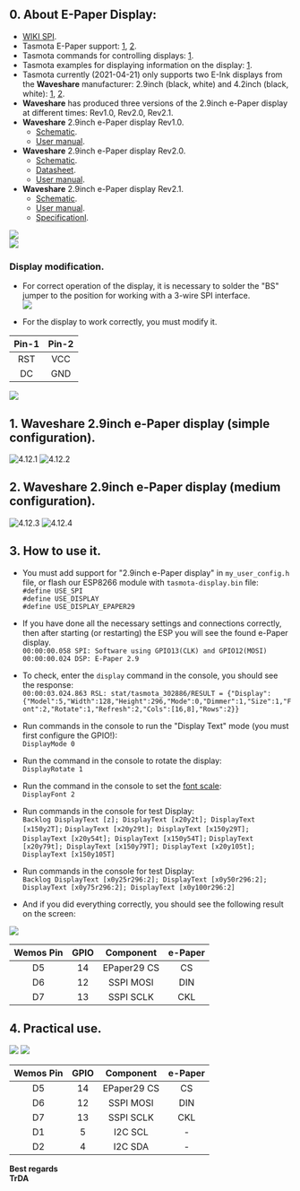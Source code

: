 ## 0.  About E-Paper Display:
- [WIKI SPI](https://en.wikipedia.org/wiki/Serial_Peripheral_Interface). 
- Tasmota E-Paper support: [1](https://tasmota.github.io/docs/Displays/#notes-on-e-paper-displays), [2](https://tasmota.github.io/docs/Displays/#hardware-connections).
- Tasmota commands for controlling displays: [1](https://tasmota.github.io/docs/Commands/#displays).
- Tasmota examples for displaying information on the display: [1](https://tasmota.github.io/docs/Displays/#rule-examples-for-scripting-examples-see-scripting-docs).
- Tasmota currently (2021-04-21) only supports two E-Ink displays from the **Waveshare** manufacturer: 2.9inch (black, white) and 4.2inch (black, white): [1](https://www.waveshare.com/2.9inch-e-paper-module.htm), [2](https://www.waveshare.com/4.2inch-e-Paper-Module.htm).  
- **Waveshare** has produced three versions of the 2.9inch e-Paper display at different times: Rev1.0, Rev2.0, Rev2.1.
- **Waveshare** 2.9inch e-Paper display Rev1.0.
  - [Schematic](https://github.com/TrDA-hab/Projects/blob/master/E-PAPER/V10/20181015111121!2.9inch_e-Paper_Schematic.pdf).
  - [User manual](https://github.com/TrDA-hab/Projects/blob/master/E-PAPER/V21/2.9inch-e-paper-module-user-manual-en.pdf). 
- **Waveshare** 2.9inch e-Paper display Rev2.0.
  - [Schematic](https://github.com/TrDA-hab/Projects/blob/master/E-PAPER/V20/20200103064632!2.9inch_e-Paper_Schematic.pdf).
  - [Datasheet](https://github.com/TrDA-hab/Projects/blob/master/E-PAPER/V20/20200331114041!2.9inch_e-Paper_Datasheet.pdf).
  - [User manual](https://github.com/TrDA-hab/Projects/blob/master/E-PAPER/V21/2.9inch-e-paper-module-user-manual-en.pdf). 
- **Waveshare** 2.9inch e-Paper display Rev2.1.
  - [Schematic](https://github.com/TrDA-hab/Projects/blob/master/E-PAPER/V21/2.9inch_e-Paper_Schematic.pdf).
  - [User manual](https://github.com/TrDA-hab/Projects/blob/master/E-PAPER/V21/2.9inch-e-paper-module-user-manual-en.pdf). 
  - [Specificationl](https://github.com/TrDA-hab/Projects/blob/master/E-PAPER/V21/2.9inch-e-paper-v2-specification.pdf).  
 
 ![](https://raw.githubusercontent.com/TrDA-hab/Projects/master/E-PAPER/20210422_095444.jpg)  
 ![](https://raw.githubusercontent.com/TrDA-hab/Projects/master/E-PAPER/20210422_095345.jpg)  
 
 ### Display modification. 
- For correct operation of the display, it is necessary to solder the "BS" jumper to the position for working with a 3-wire SPI interface.  
![](https://raw.githubusercontent.com/TrDA-hab/Projects/master/E-PAPER/003.jpg)  

- For the display to work correctly, you must modify it.  

Pin-1|Pin-2
:-:|:-:
RST|VCC
DC|GND

 ![](https://raw.githubusercontent.com/TrDA-hab/Projects/master/E-PAPER/20210422_100745.jpg)   

## 1. **Waveshare** 2.9inch e-Paper display (simple configuration).

![4.12.1](https://raw.githubusercontent.com/TrDA-hab/Projects/master/E-PAPER/4121.jpg)
![4.12.2](https://raw.githubusercontent.com/TrDA-hab/Projects/master/E-PAPER/4122.jpg) 

## 2. **Waveshare** 2.9inch e-Paper display (medium configuration).
![4.12.3](https://raw.githubusercontent.com/TrDA-hab/Projects/master/E-PAPER/4123.jpg)
![4.12.4](https://raw.githubusercontent.com/TrDA-hab/Projects/master/E-PAPER/4124.jpg)  

## 3. How to use it.  
 - You must add support for "2.9inch e-Paper display" in `my_user_config.h` file, or flash our ESP8266 module with `tasmota-display.bin` file:   
   `#define USE_SPI`  
   `#define USE_DISPLAY`  
   `#define USE_DISPLAY_EPAPER29`  
 - If you have done all the necessary settings and connections correctly, then after starting (or restarting) the ESP you will see the found e-Paper display.     
  `00:00:00.058 SPI: Software using GPIO13(CLK) and GPIO12(MOSI)`  
  `00:00:00.024 DSP: E-Paper 2.9`  
 - To check, enter the `display` command in the console, you should see the response:   
  `00:00:03.024.863 RSL: stat/tasmota_302886/RESULT = {"Display":{"Model":5,"Width":128,"Height":296,"Mode":0,"Dimmer":1,"Size":1,"Font":2,"Rotate":1,"Refresh":2,"Cols":[16,8],"Rows":2}}`  
 - Run commands in the console to run the "Display Text" mode (you must first configure the GPIO!):  
    `DisplayMode 0`  
- Run the command in the console to rotate the display:  
    `DisplayRotate 1` 
- Run the command in the console to set the [font scale](https://tasmota.github.io/docs/Commands/#displayfont):   
    `DisplayFont 2`  
 - Run commands in the console for test Display:  
    `Backlog DisplayText [z]; DisplayText [x20y2t]; DisplayText [x150y2T];` 
    `DisplayText [x20y29t]; DisplayText [x150y29T]; DisplayText [x20y54t]; DisplayText [x150y54T];`
    `DisplayText [x20y79t]; DisplayText [x150y79T]; DisplayText [x20y105t]; DisplayText [x150y105T]`   
    
 - Run commands in the console for test Display:  
    `Backlog DisplayText [x0y25r296:2]; DisplayText [x0y50r296:2]; DisplayText [x0y75r296:2]; DisplayText [x0y100r296:2]`    
 - And if you did everything correctly, you should see the following result on the screen:  

![](https://raw.githubusercontent.com/TrDA-hab/Projects/master/E-PAPER/20210422_214833.jpg)

Wemos Pin|GPIO|Component|e-Paper|
:-:|:-:|:-:|:-:
D5|14|EPaper29 CS|CS
D6|12|SSPI MOSI|DIN
D7|13|SSPI SCLK|CKL

## 4. Practical use.

![](https://raw.githubusercontent.com/TrDA-hab/Projects/master/E-PAPER/3000x_image.jpg)
![](https://raw.githubusercontent.com/TrDA-hab/Projects/master/E-PAPER/20210422_101451.jpg)

Wemos Pin|GPIO|Component|e-Paper|
:-:|:-:|:-:|:-:
D5|14|EPaper29 CS|CS
D6|12|SSPI MOSI|DIN
D7|13|SSPI SCLK|CKL
D1|5|I2C SCL|-
D2|4|I2C SDA|-

**Best regards   
TrDA**
